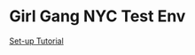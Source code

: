 # Girl Gang NYC Test Env 

[Set-up Tutorial](https://docs.amplify.aws/start/getting-started/installation/q/integration/react-native#option-1-watch-the-video-guide)
